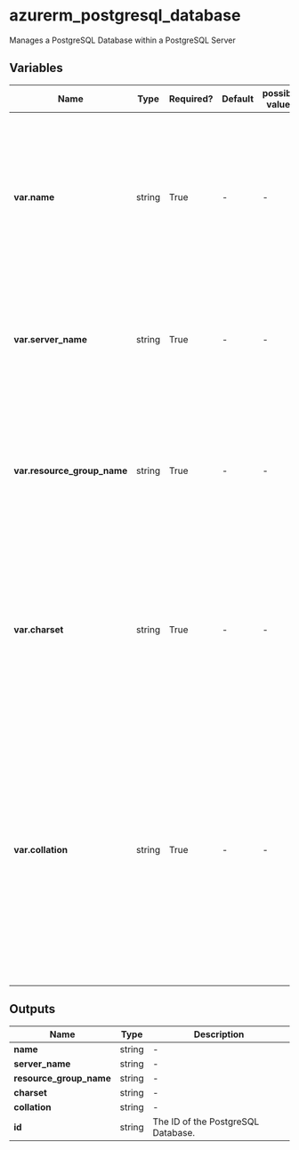 # azurerm_postgresql_database

Manages a PostgreSQL Database within a PostgreSQL Server

## Variables

| Name | Type | Required? | Default  | possible values | Description |
| ---- | ---- | --------- | -------- | ----------- | ----------- |
| **var.name** | string | True | -  |  -  | Specifies the name of the PostgreSQL Database, which needs [to be a valid PostgreSQL identifier](https://www.postgresql.org/docs/current/static/sql-syntax-lexical.html#SQL-SYNTAX-IDENTIFIERS). Changing this forces a new resource to be created. | 
| **var.server_name** | string | True | -  |  -  | Specifies the name of the PostgreSQL Server. Changing this forces a new resource to be created. | 
| **var.resource_group_name** | string | True | -  |  -  | The name of the resource group in which the PostgreSQL Server exists. Changing this forces a new resource to be created. | 
| **var.charset** | string | True | -  |  -  | Specifies the Charset for the PostgreSQL Database, which needs [to be a valid PostgreSQL Charset](https://www.postgresql.org/docs/current/static/multibyte.html). Changing this forces a new resource to be created. | 
| **var.collation** | string | True | -  |  -  | Specifies the Collation for the PostgreSQL Database, which needs [to be a valid PostgreSQL Collation](https://www.postgresql.org/docs/current/static/collation.html). Note that Microsoft uses different [notation](https://msdn.microsoft.com/library/windows/desktop/dd373814.aspx) - en-US instead of en_US. Changing this forces a new resource to be created. | 



## Outputs

| Name | Type | Description |
| ---- | ---- | --------- | 
| **name** | string  | - | 
| **server_name** | string  | - | 
| **resource_group_name** | string  | - | 
| **charset** | string  | - | 
| **collation** | string  | - | 
| **id** | string  | The ID of the PostgreSQL Database. | 